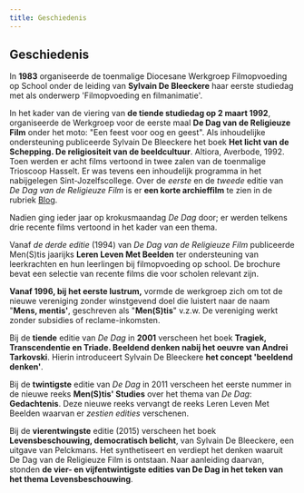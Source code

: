 ```yaml
---
title: Geschiedenis
---
```

## Geschiedenis

</font></td>

</tr>

<tr>

<td bgcolor="#FCF9FF" valign="top">

In **1983** organiseerde de toenmalige Diocesane Werkgroep Filmopvoeding op School onder de leiding van **Sylvain De Bleeckere** haar eerste studiedag met als onderwerp 'Filmopvoeding en filmanimatie'.  

In het kader van de viering van **de tiende studiedag op 2 maart 1992**, organiseerde de Werkgroep voor de eerste maal **De Dag van de Religieuze Film** onder het moto: "Een feest voor oog en geest". Als inhoudelijke ondersteuning publiceerde Sylvain De Bleeckere het boek **Het licht van de Schepping. De religiositeit van de beeldcultuur**. Altiora, Averbode, 1992\. Toen werden er acht films vertoond in twee zalen van de toenmalige Trioscoop Hasselt. Er was tevens een inhoudelijk programma in het nabijgelegen Sint-Jozelfscollege. Over de _eerste_ en de _tweede_ editie van _De Dag van de Religieuze Film_ is er **een korte archieffilm** te zien in de rubriek [Blog](../blog/index.html "archieffilm ").  

Nadien ging ieder jaar op krokusmaandag _De Dag_ door; er werden telkens drie recente films vertoond in het kader van een thema.  

Vanaf _de derde editie_ (1994) van _De Dag van de Religieuze Film_ publiceerde Men(S)tis jaarijks **Leren Leven Met Beelden** ter ondersteuning van leerkrachten en hun leerlingen bij filmopvoeding op school. De brochure bevat een selectie van recente films die voor scholen relevant zijn.

**Vanaf 1996, bij het eerste lustrum,** vormde de werkgroep zich om tot de nieuwe vereniging zonder winstgevend doel die luistert naar de naam "**Mens, mentis'**, geschreven als "**Men(S)tis**" v.z.w. De vereniging werkt zonder subsidies of reclame-inkomsten.  

Bij de **tiende** editie van _De Dag_ in **2001** verscheen het boek **Tragiek, Transcendentie en Triade. Beeldend denken nabij het oeuvre van Andrei Tarkovski**. Hierin introduceert Sylvain De Bleeckere **het concept 'beeldend denken'**.  

Bij de **twintigste** editie van _De Dag_ in 2011 verscheen het eerste nummer in de nieuwe reeks **Men(S)tis' Studies** over het thema van _De Dag_: **Gedachtenis**. Deze nieuwe reeks vervangt de reeks Leren Leven Met Beelden waarvan er _zestien edities_ verschenen.

Bij de **vierentwingste** editie (2015) verscheen het boek **Levensbeschouwing, democratisch belicht**, van Sylvain De Bleeckere, een uitgave van Pelckmans. Het synthetiseert en verdiept het denken waaruit De Dag van de Religieuze Film is ontstaan. Naar aanleiding daarvan, stonden **de vier- en vijfentwintigste edities van De Dag in het teken van het thema Levensbeschouwing**.
